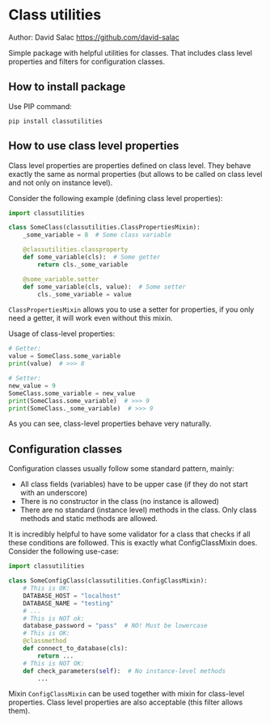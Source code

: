 # Class utilities
Author: David Salac <https://github.com/david-salac>

Simple package with helpful utilities for classes.
That includes class level properties and filters for
configuration classes.

## How to install package
Use PIP command:
```
pip install classutilities
```

## How to use class level properties
Class level properties are properties defined on
class level. They behave exactly the same as
normal properties (but allows to be called on
class level and not only on instance level).

Consider the following example (defining class
level properties):
```python
import classutilities

class SomeClass(classutilities.ClassPropertiesMixin):
    _some_variable = 8  # Some class variable

    @classutilities.classproperty
    def some_variable(cls):  # Some getter
        return cls._some_variable

    @some_variable.setter
    def some_variable(cls, value):  # Some setter
        cls._some_variable = value
```
`ClassPropertiesMixin` allows you to use a setter for
properties, if you only need a getter, it will work even
without this mixin.


Usage of class-level properties:
```python
# Getter:
value = SomeClass.some_variable
print(value)  # >>> 8

# Setter:
new_value = 9
SomeClass.some_variable = new_value
print(SomeClass.some_variable)  # >>> 9
print(SomeClass._some_variable)  # >>> 9
```
As you can see, class-level properties behave very
naturally.

## Configuration classes
Configuration classes usually follow some standard
pattern, mainly:
 - All class fields (variables) have to be upper case
   (if they do not start with an underscore)
 - There is no constructor in the class
   (no instance is allowed)
 - There are no standard (instance level) methods in the
   class. Only class methods and static methods are allowed.

It is incredibly helpful to have some validator for
a class that checks if all these conditions are followed.
This is exactly what ConfigClassMixin does. Consider
the following use-case:

```python
import classutilities

class SomeConfigClass(classutilities.ConfigClassMixin):
    # This is OK:
    DATABASE_HOST = "localhost"
    DATABASE_NAME = "testing"
    # ...
    # This is NOT ok:
    database_password = "pass"  # NO! Must be lowercase
    # This is OK:
    @classmethod
    def connect_to_database(cls):
        return ...
    # This is NOT OK:
    def check_parameters(self):  # No instance-level methods
        ...
```
Mixin `ConfigClassMixin` can be used together with
mixin for class-level properties. Class level properties
are also acceptable (this filter allows them).
